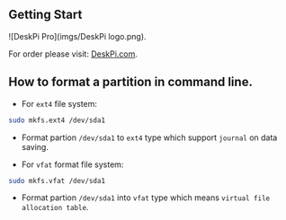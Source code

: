 
## Getting Start  
![DeskPi Pro](imgs/DeskPi logo.png).

For order please visit: [DeskPi.com](https://www.deskpi.com/).

## How to format a partition in command line.

* For `ext4` file system: 
```bash
sudo mkfs.ext4 /dev/sda1
```
- Format partion `/dev/sda1` to `ext4` type which support `journal` on data saving.

* For `vfat` format file system:
```bash
sudo mkfs.vfat /dev/sda1
```
- Format partion `/dev/sda1` into `vfat` type which means `virtual file allocation table`.
